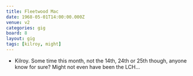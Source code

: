 ```yaml
---
title: Fleetwood Mac
date: 1968-05-01T14:00:00.000Z
venue: v2
categories: gig
board: 8
layout: gig
tags: [kilroy, might]
---
```

+ Kilroy. Some time this month, not the 14th, 24th or 25th though, anyone know for sure? Might not even have been the LCH...